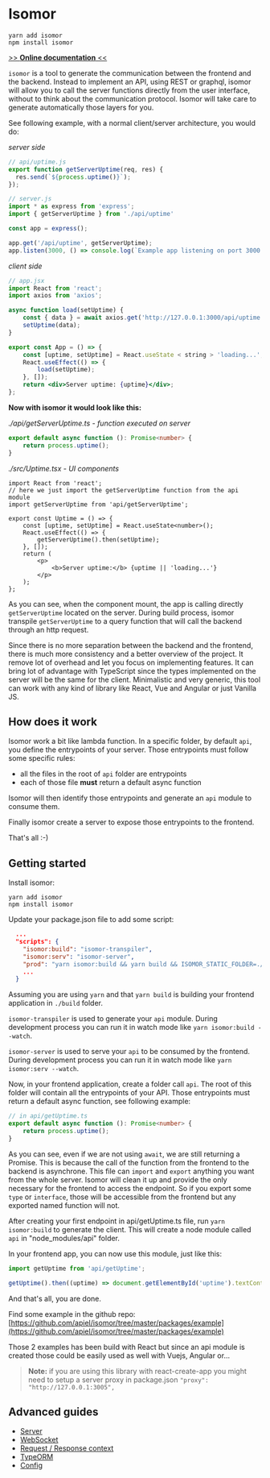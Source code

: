 # Isomor

```shell
yarn add isomor
npm install isomor
```

[>> **Online documentation** <<](https://apiel.github.io/isomor/)

`isomor` is a tool to generate the communication between the frontend and the backend. Instead to implement an API, using REST or graphql, isomor will allow you to call the server functions directly from the user interface, without to think about the communication protocol. Isomor will take care to generate automatically those layers for you.

See following example, with a normal client/server architecture, you would do:

_server side_

```ts
// api/uptime.js
export function getServerUptime(req, res) {
  res.send(`${process.uptime()}`);
});

// server.js
import * as express from 'express';
import { getServerUptime } from './api/uptime'

const app = express();

app.get('/api/uptime', getServerUptime);
app.listen(3000, () => console.log(`Example app listening on port 3000!`));
```

_client side_

```jsx
// app.jsx
import React from 'react';
import axios from 'axios';

async function load(setUptime) {
    const { data } = await axios.get('http://127.0.0.1:3000/api/uptime');
    setUptime(data);
}

export const App = () => {
    const [uptime, setUptime] = React.useState < string > 'loading...';
    React.useEffect(() => {
        load(setUptime);
    }, []);
    return <div>Server uptime: {uptime}</div>;
};
```

**Now with isomor it would look like this:**

_./api/getServerUptime.ts - function executed on server_

```ts
export default async function (): Promise<number> {
    return process.uptime();
}
```

_./src/Uptime.tsx - UI components_

```tsx
import React from 'react';
// here we just import the getServerUptime function from the api module
import getServerUptime from 'api/getServerUptime';

export const Uptime = () => {
    const [uptime, setUptime] = React.useState<number>();
    React.useEffect(() => {
        getServerUptime().then(setUptime);
    }, []);
    return (
        <p>
            <b>Server uptime:</b> {uptime || 'loading...'}
        </p>
    );
};
```

As you can see, when the component mount, the app is calling directly `getServerUptime` located on the server. During build process, isomor transpile `getServerUptime` to a query function that will call the backend through an http request.

Since there is no more separation between the backend and the frontend, there is much more consistency and a better overview of the project. It remove lot of overhead and let you focus on implementing features.
It can bring lot of advantage with TypeScript since the types implemented on the server will be the same for the client.
Minimalistic and very generic, this tool can work with any kind of library like React, Vue and Angular or just Vanilla JS.

## How does it work

Isomor work a bit like lambda function. In a specific folder, by default `api`, you define the entrypoints of your server. Those entrypoints must follow some specific rules:

-   all the files in the root of `api` folder are entrypoints
-   each of those file **must** return a default async function

Isomor will then identify those entrypoints and generate an `api` module to consume them.

Finally isomor create a server to expose those entrypoints to the frontend.

That's all :-)

## Getting started

Install isomor:

```shell
yarn add isomor
npm install isomor
```

Update your package.json file to add some script:

```json
  ...
  "scripts": {
    "isomor:build": "isomor-transpiler",
    "isomor:serv": "isomor-server",
    "prod": "yarn isomor:build && yarn build && ISOMOR_STATIC_FOLDER=./build yarn isomor:serv",
    ...
  }
```

Assuming you are using `yarn` and that `yarn build` is building your frontend application in `./build` folder.

`isomor-transpiler` is used to generate your `api` module. During development process you can run it in watch mode like `yarn isomor:build --watch`.

`isomor-server` is used to serve your `api` to be consumed by the frontend. During development process you can run it in watch mode like `yarn isomor:serv --watch`.

Now, in your frontend application, create a folder call `api`. The root of this folder will contain all the entrypoints of your API. Those entrypoints must return a default async function, see following example:

```ts
// in api/getUptime.ts
export default async function (): Promise<number> {
    return process.uptime();
}
```

As you can see, even if we are not using `await`, we are still returning a Promise. This is because the call of the function from the frontend to the backend is asynchrone.
This file can `import` and `export` anything you want from the whole server. Isomor will clean it up and provide the only necessary for the frontend to access the endpoint. So if you export some `type` or `interface`, those will be accessible from the frontend but any exported named function will not.

After creating your first endpoint in api/getUptime.ts file, run `yarn isomor:build` to generate the client. This will create a node module called `api` in "node_modules/api" folder.

In your frontend app, you can now use this module, just like this:

```ts
import getUptime from 'api/getUptime';

getUptime().then((uptime) => document.getElementById('uptime').textContent=`${uptime}`;)
```
And that's all, you are done.

Find some example in the github repo: [https://github.com/apiel/isomor/tree/master/packages/example](https://github.com/apiel/isomor/tree/master/packages/example)

Those 2 examples has been build with React but since an api module is created those could be easily used as well with Vuejs, Angular or...

> **Note:** if you are using this library with react-create-app you might need to setup a server proxy in package.json `"proxy": "http://127.0.0.1:3005",`

## Advanced guides

-   [Server](Docs/Server.md)
-   [WebSocket](Docs/WebSocket.md)
-   [Request / Response context](Docs/ReqResCtx.md)
-   [TypeORM](Docs/TypeORM.md)
-   [Config](Docs/Config.md)
